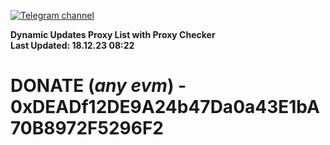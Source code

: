 [![Telegram channel](https://img.shields.io/endpoint?url=https://runkit.io/damiankrawczyk/telegram-badge/branches/master?url=https://t.me/n4z4v0d)](https://t.me/n4z4v0d) 

**Dynamic Updates Proxy List with Proxy Checker**  
**Last Updated: 18.12.23 08:22**

# DONATE (_any evm_) - 0xDEADf12DE9A24b47Da0a43E1bA70B8972F5296F2

